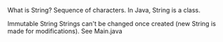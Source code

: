 What is String?
Sequence of characters. In Java, String is a class.

Immutable String
Strings can't be changed once created (new String is made for modifications).
See Main.java
